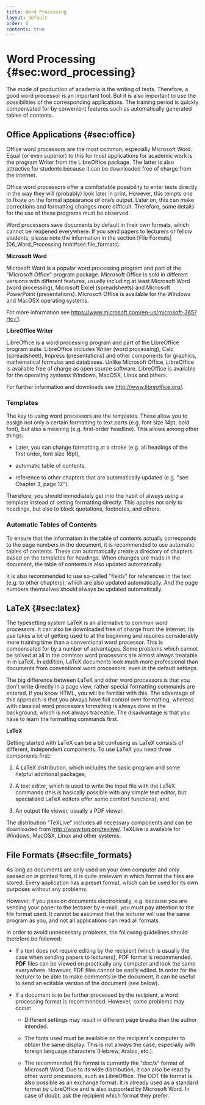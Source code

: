 ```yaml
---
title: Word Processing
layout: default
order: 6
contents: true
---
```


# Word Processing {#sec:word_processing}

The mode of production of academia is the writing of texts. Therefore, a good word processor is an important tool. But it is also important to use the possibilities of the corresponding applications. The training period is quickly compensated for by convenient features such as automatically generated tables of contents.

## Office Applications {#sec:office}

Office word processors are the most common, especially Microsoft Word. Equal (or even superior) to this for most applications for academic work is the program Writer from the LibreOffice package. The latter is also attractive for students because it can be downloaded free of charge from the internet.

Office word processors offer a comfortable possibility to enter texts directly in the way they will (probably) look later in print. However, this tempts one to fixate on the formal appearance of one’s output. Later on, this can make corrections and formatting changes more difficult. Therefore, some details for the use of these programs must be observed.

<div class="Technology">

Word processors save documents by default in their own formats, which cannot be reopened everywhere. If you send papers to lecturers or fellow students, please note the information in the section [File Formats] (06_Word_Processing.html#sec:file_formats).

</div>

**Microsoft Word**

Microsoft Word is a popular word processing program and part of the "Microsoft Office" program package. Microsoft Office is sold in different versions with different features, usually including at least Microsoft Word (word processing), Microsoft Excel (spreadsheets) and Microsoft PowerPoint (presentations). Microsoft Office is available for the Windows and MacOSX operating systems.

For more information see <https://www.microsoft.com/en-us/microsoft-365?rtc=1>.

**LibreOffice Writer**

LibreOffice is a word processing program and part of the LibreOffice program suite. LibreOffice includes Writer (word processing), Calc (spreadsheet), Impress (presentations) and other components for graphics, mathematical formulas and databases. Unlike Microsoft Office, LibreOffice is available free of charge as open source software. LibreOffice is available for the operating systems Windows, MacOSX, Linux and others. 

For further information and downloads see <http://www.libreoffice.org/>.

### Templates

The key to using word processors are the templates. These allow you to assign not only a certain formatting to text parts (e.g. font size 14pt, bold font), but also a meaning (e.g. first-order headline). This allows among other things:

- Later, you can change formatting at a stroke (e.g. all headings of the first order, font size 16pt),

- automatic table of contents,

- reference to other chapters that are automatically updated (e.g. "see Chapter 3, page 12").

Therefore, you should immediately get into the habit of always using a template instead of setting formatting directly. This applies not only to headings, but also to block quotations, footnotes, and others.

### Automatic Tables of Contents

To ensure that the information in the table of contents actually corresponds to the page numbers in the document, it is recommended to use automatic tables of contents. These can automatically create a directory of chapters based on the templates for headings. When changes are made in the document, the table of contents is also updated automatically. 

It is also recommended to use so-called "fields" for references in the text (e.g. to other chapters), which are also updated automatically. And the page numbers themselves should always be updated automatically.

## LaTeX {#sec:latex}

The typesetting system LaTeX is an alternative to common word processors. It can also be downloaded free of charge from the Internet. Its use takes a lot of getting used to at the beginning and requires considerably more training time than a conventional word processor. This is compensated for by a number of advantages. Some problems which cannot be solved at all in the common word processors are almost always treatable in in LaTeX. In addition, LaTeX documents look much more professional than documents from conventional word processors, even in the default settings.

The big difference between LaTeX and other word processors is that you don't write directly in a page view, rather special formatting commands are entered. If you know HTML, you will be familiar with this. The advantage of this approach is that you always have full control over formatting, whereas with classical word processors formatting is always done in the background, which is not always traceable. The disadvantage is that you have to learn the formatting commands first.

**LaTeX**

Getting started with LaTeX can be a bit confusing as LaTeX consists of different, independent components. To use LaTeX you need three components first:

1. A LaTeX distribution, which includes the basic program and some helpful additional packages,

2. A text editor, which is used to write the input file with the LaTeX commands (this is basically possible with any simple text editor, but specialized LaTeX editors offer some comfort functions), and

3. An output file viewer, usually a PDF viewer.

The distribution "TeXLive" includes all necessary components and can be downloaded from <http://www.tug.org/texlive/>. TeXLive is available for Windows, MacOSX, Linux and other systems.

## File Formats {#sec:file_formats}

As long as documents are only used on your own computer and only passed on in printed form, it is quite irrelevant in which format the files are stored. Every application has a preset format, which can be used for its own purposes without any problems.

However, if you pass on documents electronically, e.g. because you are sending your paper to the lecturer by e-mail, you must pay attention to the file format used. It cannot be assumed that the lecturer will use the same program as you, and not all applications can read all formats.

In order to avoid unnecessary problems, the following guidelines should therefore be followed:

- If a text does not require editing by the recipient (which is usually the case when sending papers to lecturers), PDF format is recommended. **PDF** files can be viewed on practically any computer and look the same everywhere. However, PDF files cannot be easily edited. In order for the lecturer to be able to make comments in the document, it can be useful to send an editable version of the document (see below).

- If a document is to be further processed by the recipient, a word processing format is recommended. However, some problems may occur:

    -   Different settings may result in different page breaks than the author intended.

    -   The fonts used must be available on the recipient's computer to obtain the same display. This is not always the case, especially with foreign language characters (Hebrew, Arabic, etc.). 

    -   The recommended file format is currently the "doc/x" format of Microsoft Word. Due to its wide distribution, it can also be read by other word processors, such as LibreOffice. The ODT file format is also possible as an exchange format. It is already used as a standard format by LibreOffice and is also supported by Microsoft Word. In case of doubt, ask the recipient which format they prefer.
